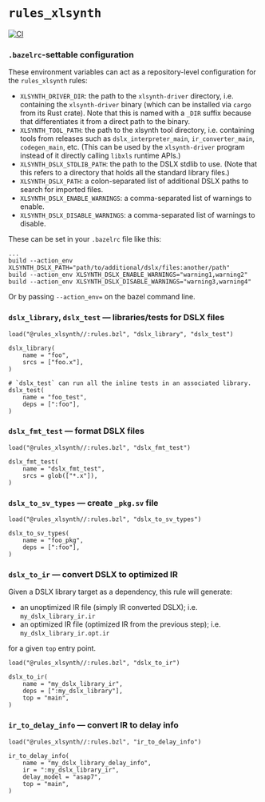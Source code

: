 # `rules_xlsynth`

[![CI](https://github.com/xlsynth/rules_xlsynth/actions/workflows/ci.yml/badge.svg)](https://github.com/xlsynth/rules_xlsynth/actions/workflows/ci.yml)

### `.bazelrc`-settable configuration

These environment variables can act as a repository-level configuration for the `rules_xlsynth` rules:

- `XLSYNTH_DRIVER_DIR`: the path to the `xlsynth-driver` directory, i.e. containing the
  `xlsynth-driver` binary (which can be installed via `cargo` from its Rust crate). Note that this
  is named with a `_DIR` suffix because that differentiates it from a direct path to the binary.
- `XLSYNTH_TOOL_PATH`: the path to the xlsynth tool directory, i.e. containing tools from releases
  such as `dslx_interpreter_main`, `ir_converter_main`, `codegen_main`, etc. (This can be used
  by the `xlsynth-driver` program instead of it directly calling `libxls` runtime APIs.)
- `XLSYNTH_DSLX_STDLIB_PATH`: the path to the DSLX stdlib to use. (Note that this refers to a
  directory that holds all the standard library files.)
- `XLSYNTH_DSLX_PATH`: a colon-separated list of additional DSLX paths to search for imported files.
- `XLSYNTH_DSLX_ENABLE_WARNINGS`: a comma-separated list of warnings to enable.
- `XLSYNTH_DSLX_DISABLE_WARNINGS`: a comma-separated list of warnings to disable.

These can be set in your `.bazelrc` file like this:

```
...
build --action_env XLSYNTH_DSLX_PATH="path/to/additional/dslx/files:another/path"
build --action_env XLSYNTH_DSLX_ENABLE_WARNINGS="warning1,warning2"
build --action_env XLSYNTH_DSLX_DISABLE_WARNINGS="warning3,warning4"
```

Or by passing `--action_env=` on the bazel command line.

### `dslx_library`, `dslx_test` — libraries/tests for DSLX files

```starlark
load("@rules_xlsynth//:rules.bzl", "dslx_library", "dslx_test")

dslx_library(
    name = "foo",
    srcs = ["foo.x"],
)

# `dslx_test` can run all the inline tests in an associated library.
dslx_test(
    name = "foo_test",
    deps = [":foo"],
)
```

### `dslx_fmt_test` — format DSLX files

```starlark
load("@rules_xlsynth//:rules.bzl", "dslx_fmt_test")

dslx_fmt_test(
    name = "dslx_fmt_test",
    srcs = glob(["*.x"]),
)
```

### `dslx_to_sv_types` — create `_pkg.sv` file

```starlark
load("@rules_xlsynth//:rules.bzl", "dslx_to_sv_types")

dslx_to_sv_types(
    name = "foo_pkg",
    deps = [":foo"],
)
```

### `dslx_to_ir` — convert DSLX to optimized IR

Given a DSLX library target as a dependency, this rule will generate:

- an unoptimized IR file (simply IR converted DSLX); i.e. `my_dslx_library_ir.ir`
- an optimized IR file (optimized IR from the previous step); i.e. `my_dslx_library_ir.opt.ir`

for a given `top` entry point.

```starlark
load("@rules_xlsynth//:rules.bzl", "dslx_to_ir")

dslx_to_ir(
    name = "my_dslx_library_ir",
    deps = [":my_dslx_library"],
    top = "main",
)
```

### `ir_to_delay_info` — convert IR to delay info

```starlark
load("@rules_xlsynth//:rules.bzl", "ir_to_delay_info")

ir_to_delay_info(
    name = "my_dslx_library_delay_info",
    ir = ":my_dslx_library_ir",
    delay_model = "asap7",
    top = "main",
)
```

